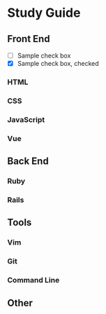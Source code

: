 # Study Guide

## Front End

- [ ] Sample check box
- [x] Sample check box, checked

### HTML

### CSS

### JavaScript

### Vue

## Back End

### Ruby

### Rails

## Tools

### Vim

### Git

### Command Line

## Other